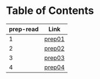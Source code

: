 # Table of Contents

| prep-read   | Link |
| ----------- |     -----------          |
| 1           |      [prep01](doc/prep01.md) |
| 2           | [prep02](doc/prep02.md)      |
| 3           | [prep03](doc/prep03.md)      |
| 4           |   [prep04](doc/prep04.md)    |
